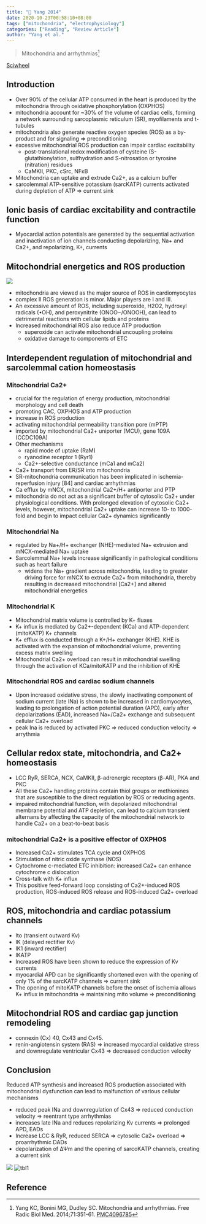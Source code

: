 ```yaml
---
title: "📒 Yang 2014"
date: 2020-10-23T00:58:10+08:00
tags: ["mitochondria", "electrophysiology"]
categories: ["Reading", "Review Article"]
author: "Yang et al."
---
```


> Mitochondria and arrhythmias[^Yang2014]

[Sciwheel](https://sciwheel.com/work/#/items/228235)

<!--more-->

## Introduction
* Over 90% of the cellular ATP consumed in the heart is produced by the mitochondria through oxidative phosphorylation (OXPHOS)
* mitochondria account for ~30% of the volume of cardiac cells, forming a network surrounding sarcoplasmic reticulum (SR), myofilaments and t-tubules
* mitochondria also generate reactive oxygen species (ROS) as a by-product and for signaling => preconditioning
* excessive mitochondrial ROS production can impair cardiac excitability
    * post-translational redox modification of cysteine (S-glutathionylation, sulfhydration and S-nitrosation or tyrosine (nitration) residues
    * CaMKII, PKC, cSrc, NFκB
* Mitochondria can uptake and extrude Ca2+, as a calcium buffer
* sarcolemmal ATP-sensitive potassium (sarcKATP) currents activated during depletion of ATP => current sink

## Ionic basis of cardiac excitability and contractile function
* Myocardial action potentials are generated by the sequential activation and inactivation of ion channels conducting depolarizing, Na+ and Ca2+, and repolarizing, K+, currents

## Mitochondrial energetics and ROS production
![](https://www.ncbi.nlm.nih.gov/pmc/articles/PMC4096785/bin/nihms584382f1.jpg)
* mitochondria are viewed as the major source of ROS in cardiomyocytes
* complex II ROS generation is minor. Major players are I and III.
* An excessive amount of ROS, including superoxide, H2O2, hydroxyl radicals (•OH), and peroxynitrite (ONOO−/ONOOH), can lead to detrimental reactions with cellular lipids and proteins
* Increased mitochondrial ROS also reduce ATP production
    * superoxide can activate mitochondrial uncoupling proteins
    * oxidative damage to components of ETC
## Interdependent regulation of mitochondrial and sarcolemmal cation homeostasis
### Mitochondrial Ca2+
* crucial for the regulation of energy production, mitochondrial morphology and cell death
* promoting CAC, OXPHOS and ATP production
* increase in ROS production
* activating mitochondrial permeability transition pore (mPTP)
* imported by mitochondrial Ca2+ uniporter (MCU), gene 109A (CCDC109A)
* Other mechanisms
    * rapid mode of uptake (RaM)
    * ryanodine receptor 1 (Ryr1)
    * Ca2+-selective conductance (mCa1 and mCa2)
* Ca2+ transport from ER/SR into mitochondria
* SR-mitochondria communication has been implicated in ischemia-reperfusion injury [84] and cardiac arrhythmias
* Ca efflux by mNCX, mitochondrial Ca2+/H+ antiporter and PTP
* mitochondria do not act as a significant buffer of cytosolic Ca2+ under physiological conditions. With prolonged elevation of cytosolic Ca2+ levels, however, mitochondrial Ca2+ uptake can increase 10- to 1000-fold and begin to impact cellular Ca2+ dynamics significantly

### Mitochondrial Na
* regulated by Na+/H+ exchanger (NHE)-mediated Na+ extrusion and mNCX-mediated Na+ uptake
* Sarcolemmal Na+ levels increase significantly in pathological conditions such as heart failure
    * widens the Na+ gradient across mitochondria, leading to greater driving force for mNCX to extrude Ca2+ from mitochondria, thereby resulting in decreased mitochondrial [Ca2+] and altered mitochondrial energetics

### Mitochondrial K
* Mitochondrial matrix volume is controlled by K+ fluxes
* K+ influx is mediated by Ca2+-dependent (KCa) and ATP-dependent (mitoKATP) K+ channels
* K+ efflux is conducted through a K+/H+ exchanger (KHE). KHE is activated with the expansion of mitochondrial volume, preventing excess matrix swelling
* Mitochondrial Ca2+ overload can result in mitochondrial swelling through the activation of KCa/mitoKATP and the inhibition of KHE

### Mitochondrial ROS and cardiac sodium channels
* Upon increased oxidative stress, the slowly inactivating component of sodium current (late INa) is shown to be increased in cardiomyocytes, leading to prolongation of action potential duration (APD), early after depolarizations (EAD), increased Na+/Ca2+ exchange and subsequent cellular Ca2+ overload
* peak Ina is reduced by activated PKC => reduced conduction velocity => arrythmia

## Cellular redox state, mitochondria, and Ca2+ homeostasis
* LCC RyR, SERCA, NCX, CaMKII, β-adrenergic receptors (β-AR), PKA and PKC
* All these Ca2+ handling proteins contain thiol groups or methionines that are susceptible to the direct regulation by ROS or reducing agents.
* impaired mitochondrial function, with depolarized mitochondrial membrane potential and ATP depletion, can lead to calcium transient alternans by affecting the capacity of the mitochondrial network to handle Ca2+ on a beat-to-beat basis
### mitochondrial Ca2+ is a positive effector of OXPHOS
* Increased Ca2+ stimulates TCA cycle and OXPHOS
* Stimulation of nitric oxide synthase (NOS)
* Cytochrome c-mediated ETC inhibition: increased Ca2+ can enhance cytochrome c dislocation
* Cross-talk with K+ influx
* This positive feed-forward loop consisting of Ca2+-induced ROS production, ROS-induced ROS release and ROS-induced Ca2+ overload
## ROS, mitochondria and cardiac potassium channels
* Ito (transient outward Kv)
* IK (delayed rectifier Kv)
* IK1 (inward rectifier)
* IKATP
* Increased ROS have been shown to reduce the expression of Kv currents
* myocardial APD can be significantly shortened even with the opening of only 1% of the sarcKATP channels  => current sink
* The opening of mitoKATP channels before the onset of ischemia allows K+ influx in mitochondria => maintaining mito volume => preconditioning
## Mitochondrial ROS and cardiac gap junction remodeling
* connexin (Cx) 40, Cx43 and Cx45.
* renin-angiotensin system (RAS) =>  increased myocardial oxidative stress and downregulate ventricular Cx43 => decreased conduction velocity

## Conclusion
Reduced ATP synthesis and increased ROS production associated with mitochondrial dysfunction can lead to malfunction of various cellular mechanisms
* reduced peak INa and downregulation of Cx43 => reduced conduction velocity => reentrant type arrhythmias
* increases late INa and reduces repolarizing Kv currents => prolonged APD, EADs
* Increase LCC & RyR, reduced SERCA => cytosolic Ca2+ overload => proarrhythmic DADs
* depolarization of ΔΨm and the opening of sarcoKATP channels, creating a current sink

![](https://www.ncbi.nlm.nih.gov/pmc/articles/PMC4096785/bin/nihms584382f2.jpg)
![tbl1](https://user-images.githubusercontent.com/40054455/86726262-fcdbaa00-c05c-11ea-9011-c5372486e12f.png)

## Reference
[^Yang2014]: Yang KC, Bonini MG, Dudley SC. Mitochondria and arrhythmias. Free Radic Biol Med. 2014;71:351-61. [PMC4096785](https://www.ncbi.nlm.nih.gov/pmc/articles/PMC4096785/)

